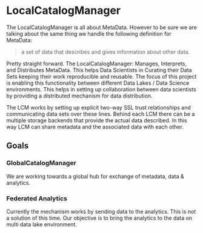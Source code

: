# LocalCatalogManager
The LocalCatalogManager is all about MetaData. However to be sure we are talking about the same thing we handle the following definition for MetaData: 

> a set of data that describes and gives information about other data.

Pretty straight forward. The LocalCatalogManager: Manages, Interprets, and Distributes MetaData. This helps Data Scientists in Curating their Data Sets keeping their work reproducible and reusable. The focus of this project is enabling this functionality between different Data Lakes / Data Science environments. This helps in setting up collaboration between data scientists by providing a distributed mechanism for data distribution. 

The LCM works by setting up explicit two-way SSL trust relationships and communicating data sets over these lines. Behind each LCM there can be a multiple storage backends that provide the actual data described. In this way LCM can share metadata and the associated data with each other. 

## Goals  

### GlobalCatalogManager
We are working towards a global hub for exchange of metadata, data & analytics. 

### Federated Analytics
Currently the mechanism works by sending data to the analytics. This is not a solution of this time. Our objective is to bring the analytics to the data on multi data lake environment. 
